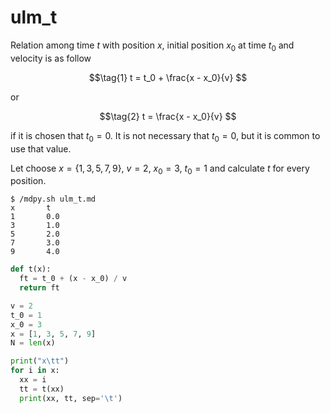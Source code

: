 # ulm_t
Relation among time $t$ with position $x$, initial position $x_0$ at time $t_0$ and velocity is as follow

$$\tag{1}
t = t_0 + \frac{x - x_0}{v}
$$

or

$$\tag{2}
t = \frac{x - x_0}{v}
$$

if it is chosen that $t_0 = 0$. It is not necessary that $t_0 = 0$, but it is common to use that value.

Let choose $x = \{1, 3, 5, 7, 9\}$, $v = 2$, $x_0 = 3$, $t_0 = 1$ and calculate $t$ for every position.


```shell
$ /mdpy.sh ulm_t.md
x       t
1       0.0
3       1.0
5       2.0
7       3.0
9       4.0
```


```python
def t(x):
  ft = t_0 + (x - x_0) / v
  return ft

v = 2
t_0 = 1
x_0 = 3
x = [1, 3, 5, 7, 9]
N = len(x)

print("x\tt")
for i in x:
  xx = i
  tt = t(xx)
  print(xx, tt, sep='\t')
```
